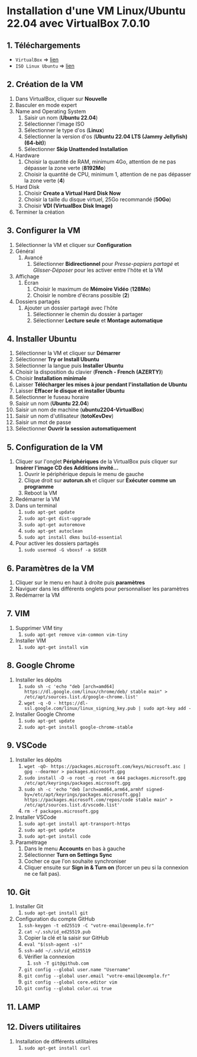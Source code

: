 # Installation d'une VM Linux/Ubuntu 22.04 avec VirtualBox 7.0.10

## 1. Téléchargements

- `VirtualBox` => [lien](https://www.virtualbox.org/)
- `ISO Linux Ubuntu` => [lien](https://ubuntu.com/download/desktop)

## 2. Création de la VM

1. Dans VirtualBox, cliquer sur **Nouvelle**
2. Basculer en mode expert
3. Name and Operating System
   1. Saisir un nom (**Ubuntu 22.04**)
   2. Sélectionner l'image ISO
   3. Sélectionner le type d'os (**Linux**)
   4. Sélectionner la version d'os (**Ubuntu 22.04 LTS (Jammy Jellyfish) (64-bit)**)
   5. Sélectionner **Skip Unattended Installation**
4. Hardware
   1. Choisir la quantité de RAM, minimum 4Go, attention de ne pas dépasser la zone verte (**8192Mo**)
   2. Choisir la quantité de CPU, minimum 1, attention de ne pas dépasser la zone verte (**4**)
5. Hard Disk
    1. Choisir **Create a Virtual Hard Disk Now**
    2. Choisir la taille du disque virtuel, 25Go recommandé (**50Go**)
    3. Choisir **VDI (VirtualBox Disk Image)**
6. Terminer la création

## 3. Configurer la VM

1. Sélectionner la VM et cliquer sur **Configuration**
2. Général
   1. Avancé
      1. Sélectionner **Bidirectionnel** pour *Presse-papiers partagé* et *Glisser-Déposer* pour les activer entre l'hôte et la VM
3. Affichage
   1. Écran
      1. Choisir le maximum de **Mémoire Vidéo** (**128Mo**)
      2. Choisir le nombre d'écrans possible (**2**)
4. Dossiers partagés
   1. Ajouter un dossier partagé avec l'hôte
      1. Sélectionner le chemin du dossier à partager
      2. Sélectionner **Lecture seule** et **Montage automatique**

## 4. Installer Ubuntu

1. Sélectionner la VM et cliquer sur **Démarrer**
2. Sélectionner **Try or Install Ubuntu**
3. Sélectionner la langue puis **Installer Ubuntu**
4. Choisir la disposition du clavier (**French - French (AZERTY)**)
5. Choisir **Installation minimale**
6. Laisser **Télécharger les mises à jour pendant l'installation de Ubuntu**
7. Laisser **Effacer le disque et installer Ubuntu**
8. Sélectionner le fuseau horaire
9. Saisir un nom (**Ubuntu 22.04**)
10. Saisir un nom de machine (**ubuntu2204-VirtualBox**)
11. Saisir un nom d'utilisateur (**totoKevDev**)
12. Saisir un mot de passe
13. Sélectionner **Ouvrir la session automatiquement**

## 5. Configuration de la VM

1. Cliquer sur l'onglet **Périphériques** de la VirtualBox puis cliquer sur **Insérer l'image CD des Additions invité...**
   1. Ouvrir le périphérique depuis le menu de gauche
   2. Clique droit sur **autorun.sh** et cliquer sur **Exécuter comme un programme**
   3. Reboot la VM
2. Redémarrer la VM
3. Dans un terminal
   1. `sudo apt-get update`
   2. `sudo apt-get dist-upgrade`
   3. `sudo apt-get autoremove`
   4. `sudo apt-get autoclean`
   5. `sudo apt install dkms build-essential`
4. Pour activer les dossiers partagés
   1. `sudo usermod -G vboxsf -a $USER`

## 6. Paramètres de la VM

1. Cliquer sur le menu en haut à droite puis **paramètres**
2. Naviguer dans les différents onglets pour personnaliser les paramètres
3. Redémarrer la VM

## 7. VIM

1. Supprimer VIM tiny
   1. `sudo apt-get remove vim-common vim-tiny`
2. Installer VIM
   1. `sudo apt-get install vim`

## 8. Google Chrome

1. Installer les dépôts
   1. `sudo sh -c 'echo "deb [arch=amd64] https://dl.google.com/linux/chrome/deb/ stable main" > /etc/apt/sources.list.d/google-chrome.list'`
   2. `wget -q -O - https://dl-ssl.google.com/linux/linux_signing_key.pub | sudo apt-key add -`
2. Installer Google Chrome
   1. `sudo apt-get update`
   2. `sudo apt-get install google-chrome-stable`

## 9. VSCode

1. Installer les dépôts
   1. `wget -qO- https://packages.microsoft.com/keys/microsoft.asc | gpg --dearmor > packages.microsoft.gpg`
   2. `sudo install -D -o root -g root -m 644 packages.microsoft.gpg /etc/apt/keyrings/packages.microsoft.gpg`
   3. `sudo sh -c 'echo "deb [arch=amd64,arm64,armhf signed-by=/etc/apt/keyrings/packages.microsoft.gpg] https://packages.microsoft.com/repos/code stable main" > /etc/apt/sources.list.d/vscode.list'`
   4. `rm -f packages.microsoft.gpg`
2. Installer VSCode
   1. `sudo apt-get install apt-transport-https`
   2. `sudo apt-get update`
   3. `sudo apt-get install code`
3. Paramétrage
   1. Dans le menu **Accounts** en bas à gauche
   2. Sélectionner **Turn on Settings Sync**
   3. Cocher ce que l'on souhaite synchroniser
   4. Cliquer ensuite sur **Sign in & Turn on** (forcer un peu si la connexion ne ce fait pas).

## 10. Git

1. Installer Git
   1. `sudo apt-get install git`
2. Configuration du compte GitHub
   1. `ssh-keygen -t ed25519 -C "votre-email@exemple.fr"`
   2. `cat ~/.ssh/id_ed25519.pub`
   3. Copier la clé et la saisir sur GitHub
   4. `eval "$(ssh-agent -s)"`
   5. `ssh-add ~/.ssh/id_ed25519`
   6. Vérifier la connexion
      1. `ssh -T git@github.com`
   7. `git config --global user.name "Username"`
   8. `git config --global user.email "votre-email@exemple.fr"`
   9. `git config --global core.editor vim`
   10. `git config --global color.ui true`

## 11. LAMP

## 12. Divers utilitaires

1. Installation de différents utilitaires
   1. `sudo apt-get install curl`
